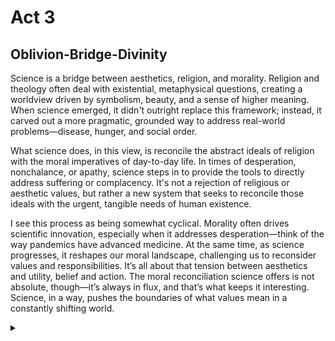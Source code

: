 # Act 3
## Oblivion-Bridge-Divinity
Science is a bridge between aesthetics, religion, and morality. Religion and theology often deal with existential, metaphysical questions, creating a worldview driven by symbolism, beauty, and a sense of higher meaning. When science emerged, it didn't outright replace this framework; instead, it carved out a more pragmatic, grounded way to address real-world problems—disease, hunger, and social order.

What science does, in this view, is reconcile the abstract ideals of religion with the moral imperatives of day-to-day life. In times of desperation, nonchalance, or apathy, science steps in to provide the tools to directly address suffering or complacency. It's not a rejection of religious or aesthetic values, but rather a new system that seeks to reconcile those ideals with the urgent, tangible needs of human existence.

I see this process as being somewhat cyclical. Morality often drives scientific innovation, especially when it addresses desperation—think of the way pandemics have advanced medicine. At the same time, as science progresses, it reshapes our moral landscape, challenging us to reconsider values and responsibilities. It’s all about that tension between aesthetics and utility, belief and action. The moral reconciliation science offers is not absolute, though—it’s always in flux, and that’s what keeps it interesting. Science, in a way, pushes the boundaries of what values mean in a constantly shifting world.

<Details>
    <Summary></Summary>

The `payoff` for Western music adopting equal temperament is vast but comes with `tradeoffs`. Equal temperament was a solution that allowed for smoother modulation between keys, essentially providing a universal tuning system where each of the 12 tones in the chromatic scale is equally spaced. This system standardized intervals and opened up the possibility for more complex harmonies, polytonality, and key modulations. The real genius lies in how it permitted endless harmonic flexibility, yet still respected the tonal structures found in earlier, purer intonation systems.

Europes strategic choice offers a playground of chromatic possibilities, fostering compositional innovation across centuries, from the Baroque period with Bach’s well-tempered clavier experiments to the Romantic period’s highly chromatic works. Polytonality, as you suggest, is temperament's offspring—allowing music to navigate multiple key centers simultaneously, especially in late 19th and 20th-century compositions like Stravinsky’s.

But there’s a price. The beauty of equal temperament comes at the cost of pure intervals, as it slightly compromises the natural harmonic overtone series to achieve a “one-size-fits-all” system. This means that many intervals are not perfectly in tune compared to systems like just intonation, where intervals are mathematically pure, but modulation is severely restricted.

When you contrast this with Indian classical music, for instance, the price becomes clearer. Indian raga-based systems use microtones and are deeply tied to the natural harmonic series, providing a more "true" tuning experience within the context of a raga, but at the cost of flexibility. Each raga is a tonal universe in its own right, and modulation as seen in Western music is rare. Similarly, Chinese classical music, with its pentatonic scales, emphasizes purity and simplicity, often eschewing the complexity of polytonality in favor of clear tonal centers.

Music of the Western tradition rests in the pentatonic, diatonic, and chromatic scales. They form the bedrock for nearly all Western melodic and harmonic vocabularies. The pentatonic scale offers simplicity and universality, with deep roots in many folk traditions globally, making it an `equilibrium` not only in Western tradition but worldwide. Diatonicism strikes a balance between melody and harmony, while chromaticism allows for expansion beyond the limitations of tonal rigidity.

Yet this "freedom in fetters" comes with a Faustian bargain: Western musicians operate within a tempered system that allows for freedom of modulation but lacks the spiritual purity of other traditions. It’s as though the payoff for harmonic complexity was a slight deviation from nature itself—yet, within those chains, composers dance magnificently.

Ultimately, this equilibrium has allowed Western music to develop in ways no other musical tradition has—through modulation, harmonic tension, and release—but at the cost of tonal purity. The genius is that this compromise gave birth to polytonality, expanded harmonic vocabularies, and allowed for structures that could evoke incredibly complex emotional landscapes, as seen in everything from Wagner’s leitmotifs to Stravinsky’s rhythmically disruptive polytonality.

</Details>